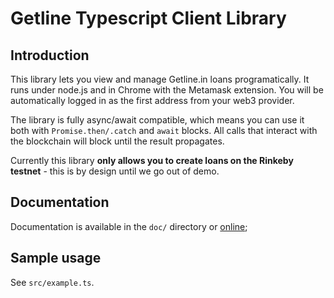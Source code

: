 Getline Typescript Client Library
=================================

Introduction
------------

This library lets you view and manage Getline.in loans programatically.
It runs under node.js and in Chrome with the Metamask extension. You will
be automatically logged in as the first address from your web3 provider.

The library is fully async/await compatible, which means you can use it
both with `Promise.then/.catch` and `await` blocks. All calls that interact
with the blockchain will block until the result propagates.

Currently this library **only allows you to create loans on the Rinkeby
testnet** - this is by design until we go out of demo.

Documentation
-------------

Documentation is available in the `doc/` directory or [online](https://getline-network.github.io/getline/getline.ts/doc/);


Sample usage
------------

See `src/example.ts`.
